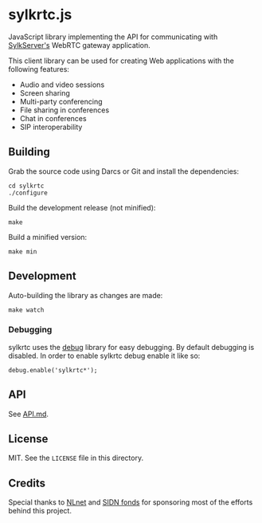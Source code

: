 
# sylkrtc.js

JavaScript library implementing the API for communicating with [SylkServer's](http://sylkserver.com)
WebRTC gateway application.

This client library can be used for creating Web applications with the following features:

* Audio and video sessions
* Screen sharing
* Multi-party conferencing
* File sharing in conferences
* Chat in conferences
* SIP interoperability


## Building

Grab the source code using Darcs or Git and install the dependencies:

    cd sylkrtc
    ./configure


Build the development release (not minified):

    make


Build a minified version:

    make min


## Development

Auto-building the library as changes are made:

    make watch


### Debugging

sylkrtc uses the [debug](https://github.com/visionmedia/debug) library for easy debugging. By default debugging is disabled. In order to enable sylkrtc debug enable it like so:

    debug.enable('sylkrtc*');


## API

See [API.md](API.md).


## License

MIT. See the `LICENSE` file in this directory.


## Credits

Special thanks to [NLnet](http://nlnet.nl) and [SIDN fonds](https://www.sidnfonds.nl) for sponsoring most of the efforts behind this project.
